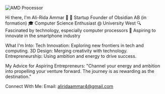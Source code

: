 
![AMD Processor](https://media.giphy.com/media/v1.Y2lkPTc5MGI3NjExZm4wdWRienkza25odmk2cHg2czNsdHc3aTVqemRnMTIxMzRwcjYwYyZlcD12MV9pbnRlcm5hbF9naWZfYnlfaWQmY3Q9Zw/llarwdtFqG63IlqUR1/giphy.gif)

Hi there, I'm Ali-Rida Ammar 👋
🚀 Startup Founder of Obsidian AB (in formation)
🎓 Computer Science Enthusiast @ University West
🔍 Fascinated by technology, especially computer processors
📱 Aspiring to innovate in the smartphone industry

What I'm Into:
Tech Innovation: Exploring new frontiers in tech and computing.
3D Design: Merging creativity with technology.
Entrepreneurship: Using ambition and energy to drive success.

My Advice for Aspiring Entrepreneurs:
"Channel your energy and ambition into propelling your venture forward. The journey is as rewarding as the destination."

Connect With Me:
Email: aliridaammar4@gmail.com


